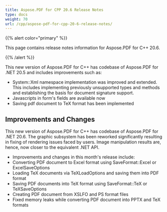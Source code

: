 ```yaml
---
title: Aspose.PDF for CPP 20.6 Release Notes
type: docs
weight: 70
url: /cpp/aspose-pdf-for-cpp-20-6-release-notes/
---
```


{{% alert color="primary" %}}

This page contains release notes information for Aspose.PDF for C++ 20.6.

{{% /alert %}}

This new version of Aspose.PDF for C++ has codebase of Aspose.PDF for .NET 20.5 and includes improvements such as:

 * System::Xml namespace implementation was improved and extended. This includes implementing previously unsupported types and methods and establishing the basis for document signature support.
 * Javascripts in form's fields are available now
 * Saving pdf document to TeX format has been implemented

## **Improvements and Changes**
This new version of Aspose.PDF for C++ has codebase of Aspose.PDF for .NET 20.6. The graphic subsystem has been reworked significantly resulting in fixing of rendering issues faced by users. Image manipulation results are, hence, now closer to the equivalent .NET API.

 * Improvements and changes in this month's release include:
 * Converting PDF document to Excel format using SaveFormat::Excel or ExcelSaveOptions
 * Loading TeX documents via TeXLoadOptions and saving them into PDF format
 * Saving PDF documents into TeX format using SaveFormat::TeX or TeXSaveOptions
 * Creating PDF document from XSLFO and PS format files
 * Fixed memory leaks while converting PDF document into PPTX and TeX formats
